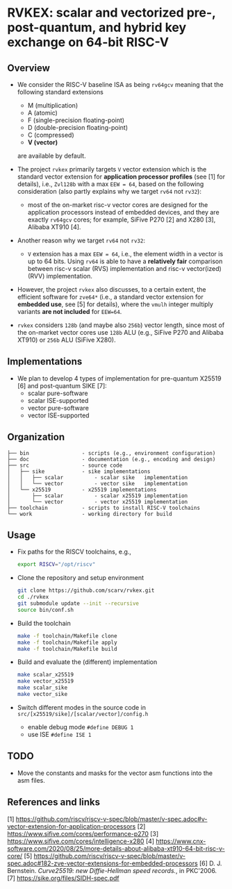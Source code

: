 # RVKEX: scalar and vectorized pre-, post-quantum, and hybrid key exchange on 64-bit RISC-V 

## Overview 

- We consider the RISC-V baseline ISA as being `rv64gcv` meaning that the following standard extensions
  - M      (multiplication)
  - A      (atomic)
  - F      (single-precision floating-point)
  - D      (double-precision floating-point)
  - C      (compressed)
  - **V    (vector)**

  are available by default.

- The project `rvkex` primarily targets `V` vector extension which is the standard vector extension for **application processor profiles** (see [1] for details), i.e., `Zvl128b` with a max `EEW = 64`, based on the following consideration (also partly explains why we target `rv64` not `rv32`): 
  - most of the on-market risc-v vector cores are designed for the application processors instead of embedded devices, and they are exactly `rv64gcv` cores; for example, SiFive P270 [2] and X280 [3], Alibaba XT910 [4].

- Another reason why we target `rv64` not `rv32`: 
  - `V` extension has a max `EEW = 64`, i.e., the element width in a vector is up to 64 bits. Using `rv64` is able to have a **relatively fair** comparison between risc-v scalar (RVS) implementation and risc-v vector(ized) (RVV) implementation.

- However, the project `rvkex` also discusses, to a certain extent, the efficient software for `zve64*` (i.e., a standard vector extension for **embedded use**, see [5] for details), where the `vmulh` integer multiply variants **are not included** for `EEW=64`.

- `rvkex` considers `128b` (and maybe also `256b`) vector length, since most of the on-market vector cores use `128b` ALU (e.g., SiFive P270 and Alibaba XT910) or `256b` ALU (SiFive X280).

## Implementations 

- We plan to develop 4 types of implementation for pre-quantum X25519 [6] and post-quantum SIKE [7]:
  - scalar pure-software 
  - scalar ISE-supported 
  - vector pure-software
  - vector ISE-supported 


## Organization

```
├── bin                 - scripts (e.g., environment configuration)
├── doc                 - documentation (e.g., encoding and design)
├── src                 - source code
│   ├── sike            - sike implementations 
│   │   ├── scalar          - scalar sike   implementation
│   │   └── vector          - vector sike   implementation       
│   └── x25519          - x25519 implementations 
│       ├── scalar          - scalar x25519 implementation
│       └── vector          - vector x25519 implementation  
├── toolchain           - scripts to install RISC-V toolchains 
└── work                - working directory for build
```


## Usage 

- Fix paths for the RISCV toolchains, e.g., 

  ```sh
  export RISCV="/opt/riscv"
  ```

- Clone the repository and setup environment

  ```sh
  git clone https://github.com/scarv/rvkex.git
  cd ./rvkex
  git submodule update --init --recursive
  source bin/conf.sh
  ```

- Build the toolchain 
  ```sh
  make -f toolchain/Makefile clone
  make -f toolchain/Makefile apply 
  make -f toolchain/Makefile build
  ```

- Build and evaluate the (different) implementation

  ```sh
  make scalar_x25519
  make vector_x25519
  make scalar_sike
  make vector_sike
  ```

- Switch different modes in the source code in `src/[x25519/sike]/[scalar/vector]/config.h`
  - enable debug mode `#define DEBUG 1` 
  - use ISE `#define ISE 1` 


## TODO
  - Move the constants and masks for the vector asm functions into the asm files. 


## References and links
[1] https://github.com/riscv/riscv-v-spec/blob/master/v-spec.adoc#v-vector-extension-for-application-processors
[2] https://www.sifive.com/cores/performance-p270
[3] https://www.sifive.com/cores/intelligence-x280 
[4] https://www.cnx-software.com/2020/08/25/more-details-about-alibaba-xt910-64-bit-risc-v-core/
[5] https://github.com/riscv/riscv-v-spec/blob/master/v-spec.adoc#182-zve-vector-extensions-for-embedded-processors
[6] D. J. Bernstein. *Curve25519: new Diffie-Hellman speed records.*, in PKC'2006.
[7] https://sike.org/files/SIDH-spec.pdf